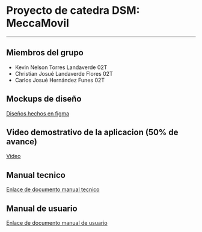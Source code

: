 # Proyecto de catedra DSM: MeccaMovil
**************************************

## Miembros del grupo 
* Kevin Nelson Torres Landaverde 02T
* Christian Josué Landaverde Flores 02T
* Carlos Josué Hernández Funes 02T

## Mockups de diseño
[Diseños hechos en figma](https://www.figma.com/file/RHCG5mBdzYNhu97ZSGMKG3/MECCA-Movil?node-id=0%3A1)

## Video demostrativo de la aplicacion (50% de avance)
[Video](https://drive.google.com/file/d/1TpQH8IIAHDROaLKMRIK5sIAIMmCmpcEM/view?usp=sharing)

## Manual tecnico
[Enlace de documento manual tecnico](https://drive.google.com/file/d/1uyVb6wXBxxjqftFZ3L0Es7UYIc6o95Yx/view?usp=sharing)

## Manual de usuario
[Enlace de documento manual de usuario](https://docs.google.com/document/d/1vQpiHW7d_iCyFCwb6mDK9wGaM83xZXtaPwQ80LUrVzU/edit?usp=sharing)
